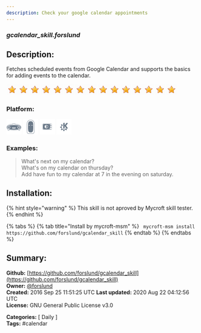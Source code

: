 ```yaml
---
description: Check your google calendar appointments
---
```


### _gcalendar_skill.forslund_  
## Description:  
Fetches scheduled events from Google Calendar and supports the basics for adding events to the calendar.  
  
![](../.gitbook/assets/star.png)![](../.gitbook/assets/star.png)![](../.gitbook/assets/star.png)![](../.gitbook/assets/star.png)![](../.gitbook/assets/star.png)![](../.gitbook/assets/star.png)![](../.gitbook/assets/star.png)![](../.gitbook/assets/star.png)![](../.gitbook/assets/star.png)![](../.gitbook/assets/star.png)![](../.gitbook/assets/star.png)![](../.gitbook/assets/star.png)![](../.gitbook/assets/star.png)![](../.gitbook/assets/star.png)![](../.gitbook/assets/star.png)  
  
### Platform:  
 ![Mark I](../.gitbook/assets/mark-1-icon.png)  ![Mark II](../.gitbook/assets/mark-2-icon.png)  ![Picroft](../.gitbook/assets/picroft-icon.png)  ![plasmoid](../.gitbook/assets/kde.png)   
### Examples:  
> What's next on my calendar?  
> What's on my calendar on thursday?  
> Add have fun to my calendar at 7 in the evening on saturday.  
  
## Installation:  
{% hint style="warning" %}
This skill is not aproved by Mycroft skill tester.
{% endhint %}
    
{% tabs %}
{% tab title="Install by mycroft-msm" %}
``` mycroft-msm install https://github.com/forslund/gcalendar_skill```
{% endtab %}
  {% endtabs %}
    
## Summary:  
**Github:** [https://github.com/forslund/gcalendar_skill](https://github.com/forslund/gcalendar_skill)  
**Owner:** [@forslund](https://github.com/forslund)  
**Created:** 2016 Sep 25 11:51:25 UTC  **Last updated:** 2020 Aug 22 04:12:56 UTC  
**License:** GNU General Public License v3.0  
  
**Categories:** [ Daily ]   
**Tags:** \#calendar   
